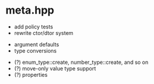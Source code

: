 # meta.hpp

- add policy tests
- rewrite ctor/dtor system

* argument defaults
* type conversions

- (?) enum_type::create, number_type::create, and so on
- (?) move-only value type support
- (?) properties
